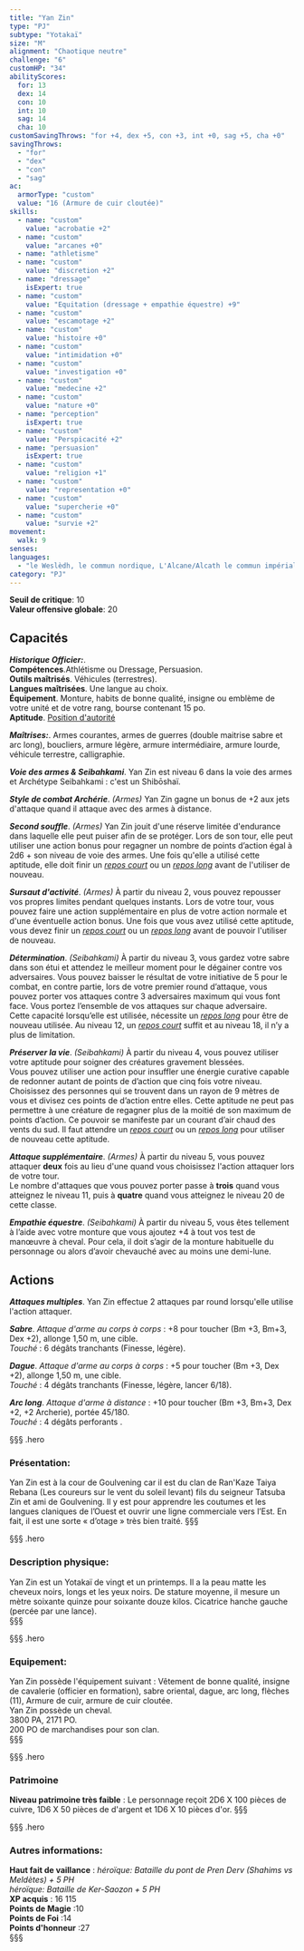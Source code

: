```yaml
---
title: "Yan Zin"
type: "PJ"
subtype: "Yotakaï"
size: "M"
alignment: "Chaotique neutre"
challenge: "6"
customHP: "34"
abilityScores:
  for: 13
  dex: 14
  con: 10
  int: 10
  sag: 14
  cha: 10
customSavingThrows: "for +4, dex +5, con +3, int +0, sag +5, cha +0"
savingThrows:
  - "for"
  - "dex"
  - "con"
  - "sag"
ac:
  armorType: "custom"
  value: "16 (Armure de cuir cloutée)"
skills:
  - name: "custom"
    value: "acrobatie +2"
  - name: "custom"
    value: "arcanes +0"
  - name: "athletisme"
  - name: "custom"
    value: "discretion +2"
  - name: "dressage"
    isExpert: true
  - name: "custom"
    value: "Equitation (dressage + empathie équestre) +9"
  - name: "custom"
    value: "escamotage +2"
  - name: "custom"
    value: "histoire +0"
  - name: "custom"
    value: "intimidation +0"
  - name: "custom"
    value: "investigation +0"
  - name: "custom"
    value: "medecine +2"
  - name: "custom"
    value: "nature +0"
  - name: "perception"
    isExpert: true
  - name: "custom"
    value: "Perspicacité +2"
  - name: "persuasion"
    isExpert: true
  - name: "custom"
    value: "religion +1"
  - name: "custom"
    value: "representation +0"
  - name: "custom"
    value: "supercherie +0"
  - name: "custom"
    value: "survie +2"
movement:
  walk: 9
senses:
languages:
  - "le Weslèdh, le commun nordique, L'Alcane/Alcath le commun impérial, le Minghour/Mingath le commun oriental, le Yotaï/Tohaï la langue des Yotakaï, le Yoth un dialecte Yotakaï "
category: "PJ"
---
```

**Seuil de critique**: 10             
**Valeur offensive globale**: 20      
## Capacités
_**Historique Officier:**_.  
**Compétences**.Athlétisme ou Dressage, Persuasion.  
**Outils maîtrisés**. Véhicules (terrestres).  
**Langues maîtrisées**. Une langue au choix.  
**Équipement**. Monture, habits de bonne qualité, insigne ou emblème de votre unité et de votre rang, bourse contenant 15 po.  
**Aptitude**. [Position d'autorité](/personnalite-et-historique/#position-d'autorite)  

_**Maîtrises:**_. Armes courantes, armes de guerres (double maitrise sabre et arc long), boucliers, armure légère, armure intermédiaire, armure lourde, véhicule terrestre, calligraphie.

_**Voie des armes & Seibahkami**_. Yan Zin est niveau 6 dans la voie des armes et Archétype Seibahkami : c'est un Shibōshaï.

_**Style de combat Archérie**_. *(Armes)* Yan Zin gagne un bonus de +2 aux jets d'attaque quand il attaque avec des armes à distance.

_**Second souffle**_. *(Armes)* Yan Zin jouit d'une réserve limitée d'endurance dans laquelle elle peut puiser afin de se protéger. Lors de son tour, elle peut utiliser une action bonus pour regagner un nombre de points d’action égal à 2d6 + son niveau de voie des armes. Une fois qu'elle a utilisé cette aptitude, elle doit finir un [_repos court_](/gerer-la-sante-du-personnage/#repos-court) ou un [_repos long_](/gerer-la-sante-du-personnage/#repos-long) avant de l'utiliser de nouveau.

_**Sursaut d'activité**_. *(Armes)* À partir du niveau 2, vous pouvez repousser vos propres limites pendant quelques instants. Lors de votre tour, vous pouvez faire une action supplémentaire en plus de votre action normale et d'une éventuelle action bonus. Une fois que vous avez utilisé cette aptitude, vous devez finir un [_repos court_](/gerer-la-sante-du-personnage/#repos-court) ou un [_repos long_](/gerer-la-sante-du-personnage/#repos-long) avant de pouvoir l'utiliser de nouveau.  

_**Détermination**_. *(Seibahkami)* À partir du niveau 3, vous gardez votre sabre dans son étui et attendez le meilleur moment pour le dégainer contre vos adversaires. Vous pouvez baisser le résultat de votre initiative de 5 pour le combat, en contre partie, lors de votre premier round d’attaque, vous pouvez porter vos attaques contre 3 adversaires maximum qui vous font face. Vous portez l’ensemble de vos attaques sur chaque adversaire.   
Cette capacité lorsqu’elle est utilisée, nécessite un [_repos long_](/gerer-la-sante-du-personnage/#repos-long) pour être de nouveau utilisée. Au niveau 12, un [_repos court_](/gerer-la-sante-du-personnage/#repos-court) suffit et au niveau 18, il n’y a plus de limitation.     

_**Préserver la vie**_. *(Seibahkami)* À partir du niveau 4, vous pouvez utiliser votre aptitude pour soigner des créatures gravement blessées.  
Vous pouvez utiliser une action pour insuffler une énergie curative capable de redonner autant de points de d’action que cinq fois votre niveau. Choisissez des personnes qui se trouvent dans un rayon de 9 mètres de vous et divisez ces points de d’action entre elles. Cette aptitude ne peut pas permettre à une créature de regagner plus de la moitié de son maximum de points d’action. Ce pouvoir se manifeste par un courant d’air chaud des vents du sud. Il faut attendre un [_repos court_](/gerer-la-sante-du-personnage/#repos-court) ou un [_repos long_](/gerer-la-sante-du-personnage/#repos-long) pour utiliser de nouveau cette aptitude.  

_**Attaque supplémentaire**_. *(Armes)* À partir du niveau 5, vous pouvez attaquer **deux** fois au lieu d'une quand vous choisissez l'action attaquer lors de votre tour.   
Le nombre d'attaques que vous pouvez porter passe à **trois** quand vous atteignez le niveau 11, puis à **quatre** quand vous atteignez le niveau 20 de cette classe.   

_**Empathie équestre**_. *(Seibahkami)* À partir du niveau 5, vous êtes tellement à l’aide avec votre monture que vous ajoutez +4 à tout vos test de manœuvre à cheval. Pour cela, il doit s’agir de la monture habituelle du personnage ou alors d’avoir chevauché avec au moins une demi-lune.  

## Actions

_**Attaques multiples**_. Yan Zin effectue 2 attaques par round lorsqu'elle utilise l'action attaquer.

_**Sabre**_. _Attaque d'arme au corps à corps_ : +8 pour toucher (Bm +3, Bm+3, Dex +2), allonge 1,50 m, une cible.  
_Touché_ : 6 dégâts tranchants (Finesse, légère).

_**Dague**_. _Attaque d'arme au corps à corps_ : +5 pour toucher (Bm +3, Dex +2), allonge 1,50 m, une cible.  
_Touché_ : 4 dégâts tranchants (Finesse, légère, lancer 6/18).

_**Arc long**_. _Attaque d'arme à distance_ : +10 pour toucher (Bm +3, Bm+3, Dex +2, +2 Archerie), portée 45/180.  
_Touché_ : 4 dégâts perforants .

§§§ .hero
### Présentation:  
Yan Zin est à la cour de Goulvening car il est du clan de Ran'Kaze Taiya Rebana (Les coureurs sur le vent du soleil levant) fils du seigneur Tatsuba Zin et ami de Goulvening. Il y est pour apprendre les coutumes et les langues claniques de l’Ouest et ouvrir une ligne commerciale vers l’Est. En fait, il est une sorte « d’otage » très bien traité.
§§§

§§§ .hero
### Description physique:  
Yan Zin est un Yotakaï de vingt et un printemps. Il a la peau matte les cheveux noirs, longs et les yeux noirs. De stature moyenne, il mesure un mètre soixante quinze pour soixante douze kilos. Cicatrice hanche gauche (percée par une lance).   
§§§

§§§ .hero
### Equipement:  
Yan Zin possède l'équipement suivant : Vêtement de bonne qualité, insigne de cavalerie (officier en formation), sabre oriental, dague, arc long, flèches (11), Armure de cuir, armure de cuir cloutée.   
Yan Zin possède un cheval.    
3800 PA, 2171 PO.    
200 PO de marchandises pour son clan.  
§§§

§§§ .hero
### Patrimoine  
**Niveau patrimoine très faible** : Le personnage reçoit 2D6 X 100 pièces de cuivre, 1D6 X 50 pièces de d'argent et 1D6 X 10 pièces d'or.
§§§

§§§ .hero
### Autres informations:  
**Haut fait de vaillance** : *héroïque: Bataille du pont de Pren Derv (Shahims vs Meldètes)  + 5 PH*  
 *héroïque: Bataille de Ker-Saozon + 5 PH*  
**XP acquis** : 16 115        
**Points de Magie** :10  
**Points de Foi** :14        
**Points d'honneur** :27     
§§§
